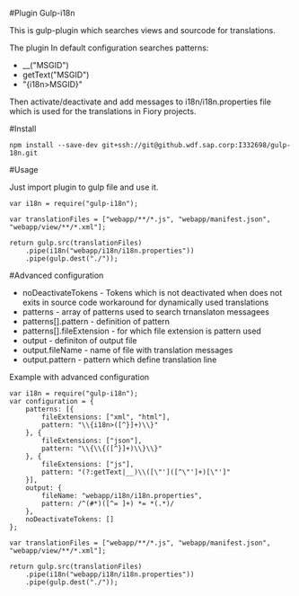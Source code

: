 #Plugin Gulp-i18n

This is gulp-plugin which searches views and sourcode for translations.

The plugin In default configuration searches patterns:

  * \_\_("MSGID")
  * getText("MSGID")
  * "{i18n&gt;MSGID}"

Then activate/deactivate and add messages to i18n/i18n.properties
file which is used for the translations in Fiory projects.

#Install

	npm install --save-dev git+ssh://git@github.wdf.sap.corp:I332698/gulp-18n.git

#Usage

Just import plugin to gulp file and use it.

	var i18n = require("gulp-i18n");

	var translationFiles = ["webapp/**/*.js", "webapp/manifest.json", "webapp/view/**/*.xml"];

	return gulp.src(translationFiles)
		.pipe(i18n("webapp/i18n/i18n.properties"))
		.pipe(gulp.dest("./"));

#Advanced configuration

 * noDeactivateTokens - Tokens which is not deactivated when does not exits in source code workaround for dynamically used translations
 * patterns - array of patterns used to search trnanslaton messagees
 * patterns[].pattern - definition of pattern
 * patterns[].fileExtension - for which file extension is pattern used
 * output - definiton of output file
 * output.fileName - name of file with translation messages
 * output.pattern - pattern which define translation line

Example with advanced configuration 

	var i18n = require("gulp-i18n");
	var configuration = {
		patterns: [{
			fileExtensions: ["xml", "html"],
			pattern: "\\{i18n>([^}]+)\\}"
		}, {
			fileExtensions: ["json"],
			pattern: "\\{\\{([^}]+)\\}\\}"
		}, {
			fileExtensions: ["js"],
			pattern: "(?:getText|__)\\([\"']([^\"']+)[\"']"
		}],
		output: {
			fileName: "webapp/i18n/i18n.properties",
			pattern: /^(#*)([^= ]+) *= *(.*)/
		},
		noDeactivateTokens: []
	};

	var translationFiles = ["webapp/**/*.js", "webapp/manifest.json", "webapp/view/**/*.xml"];

	return gulp.src(translationFiles)
		.pipe(i18n("webapp/i18n/i18n.properties"))
		.pipe(gulp.dest("./"));

